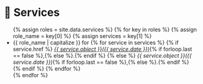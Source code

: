 # 💬 Services
<ul style="margin:0 0 5px;">
  {% assign roles = site.data.services %}
  {% for key in roles %}
    {% assign role_name = key[0] %} <!-- Reviewer, Teaching assistant-->
    {% assign services = key[1] %}  <!-- Data-->
    <li>{{ role_name | capitalize }} for
      {% for service in services %}
        {% if service.href %}
          <em><a href="{{ service.href }}">{{ service.object }}({{ service.date }})</a></em>{% if forloop.last == false %},{% else %}.{% endif %}
        {% else %}
          <em>{{ service.object }}({{ service.date }})</em>{% if forloop.last == false %},{% else %}.{% endif %}
        {% endif %}
      {% endfor %}
    </li>
  {% endfor %}
</ul>
